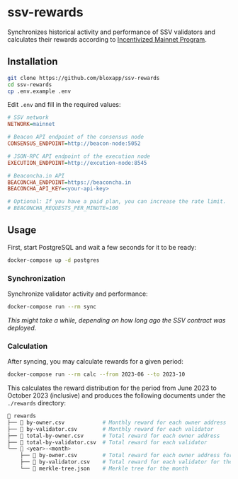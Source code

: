 # ssv-rewards

Synchronizes historical activity and performance of SSV validators and calculates their rewards according to [Incentivized Mainnet Program](https://docs.google.com/document/d/1pcr8QVcq9eZfiOJGrm5OsE9JAqdQy1F8Svv1xgecjNY/edit).

## Installation

```bash
git clone https://github.com/bloxapp/ssv-rewards
cd ssv-rewards
cp .env.example .env
```

Edit `.env` and fill in the required values:

```ini
# SSV network
NETWORK=mainnet

# Beacon API endpoint of the consensus node
CONSENSUS_ENDPOINT=http://beacon-node:5052

# JSON-RPC API endpoint of the execution node
EXECUTION_ENDPOINT=http://excution-node:8545

# Beaconcha.in API
BEACONCHA_ENDPOINT=https://beaconcha.in
BEACONCHA_API_KEY=<your-api-key>

# Optional: If you have a paid plan, you can increase the rate limit.
# BEACONCHA_REQUESTS_PER_MINUTE=100
```

## Usage

First, start PostgreSQL and wait a few seconds for it to be ready:

```bash
docker-compose up -d postgres
```

### Synchronization

Synchronize validator activity and performance:

```bash
docker-compose run --rm sync
```

_This might take a while, depending on how long ago the SSV contract was deployed._

### Calculation

After syncing, you may calculate rewards for a given period:

```bash
docker-compose run --rm calc --from 2023-06 --to 2023-10
```

This calculates the reward distribution for the period from June 2023 to October 2023 (inclusive) and produces the following documents under the `./rewards` directory:

```bash
📂 rewards
├── 📄 by-owner.csv            # Monthly reward for each owner address
├── 📄 by-validator.csv        # Monthly reward for each validator
├── 📄 total-by-owner.csv      # Total reward for each owner address
├── 📄 total-by-validator.csv  # Total reward for each validator
└── 📂 <year>-<month>
    ├── 📄 by-owner.csv        # Total reward for each owner address for the month
    ├── 📄 by-validator.csv    # Total reward for each validator for the month
    └── 📄 merkle-tree.json    # Merkle tree for the month
```
